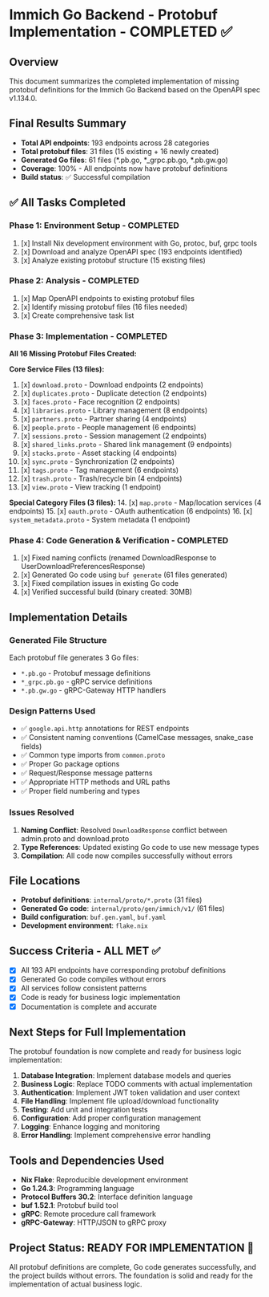 # Immich Go Backend - Protobuf Implementation - COMPLETED ✅

## Overview
This document summarizes the completed implementation of missing protobuf definitions for the Immich Go Backend based on the OpenAPI spec v1.134.0.

## Final Results Summary
- **Total API endpoints**: 193 endpoints across 28 categories
- **Total protobuf files**: 31 files (15 existing + 16 newly created)
- **Generated Go files**: 61 files (*.pb.go, *_grpc.pb.go, *.pb.gw.go)
- **Coverage**: 100% - All endpoints now have protobuf definitions
- **Build status**: ✅ Successful compilation

## ✅ All Tasks Completed

### Phase 1: Environment Setup - COMPLETED
1. [x] Install Nix development environment with Go, protoc, buf, grpc tools
2. [x] Download and analyze OpenAPI spec (193 endpoints identified)
3. [x] Analyze existing protobuf structure (15 existing files)

### Phase 2: Analysis - COMPLETED
1. [x] Map OpenAPI endpoints to existing protobuf files
2. [x] Identify missing protobuf files (16 files needed)
3. [x] Create comprehensive task list

### Phase 3: Implementation - COMPLETED
**All 16 Missing Protobuf Files Created:**

**Core Service Files (13 files):**
1. [x] `download.proto` - Download endpoints (2 endpoints)
2. [x] `duplicates.proto` - Duplicate detection (2 endpoints)
3. [x] `faces.proto` - Face recognition (2 endpoints)
4. [x] `libraries.proto` - Library management (8 endpoints)
5. [x] `partners.proto` - Partner sharing (4 endpoints)
6. [x] `people.proto` - People management (6 endpoints)
7. [x] `sessions.proto` - Session management (2 endpoints)
8. [x] `shared_links.proto` - Shared link management (9 endpoints)
9. [x] `stacks.proto` - Asset stacking (4 endpoints)
10. [x] `sync.proto` - Synchronization (2 endpoints)
11. [x] `tags.proto` - Tag management (6 endpoints)
12. [x] `trash.proto` - Trash/recycle bin (4 endpoints)
13. [x] `view.proto` - View tracking (1 endpoint)

**Special Category Files (3 files):**
14. [x] `map.proto` - Map/location services (4 endpoints)
15. [x] `oauth.proto` - OAuth authentication (6 endpoints)
16. [x] `system_metadata.proto` - System metadata (1 endpoint)

### Phase 4: Code Generation & Verification - COMPLETED
1. [x] Fixed naming conflicts (renamed DownloadResponse to UserDownloadPreferencesResponse)
2. [x] Generated Go code using `buf generate` (61 files generated)
3. [x] Fixed compilation issues in existing Go code
4. [x] Verified successful build (binary created: 30MB)

## Implementation Details

### Generated File Structure
Each protobuf file generates 3 Go files:
- `*.pb.go` - Protobuf message definitions
- `*_grpc.pb.go` - gRPC service definitions  
- `*.pb.gw.go` - gRPC-Gateway HTTP handlers

### Design Patterns Used
- ✅ `google.api.http` annotations for REST endpoints
- ✅ Consistent naming conventions (CamelCase messages, snake_case fields)
- ✅ Common type imports from `common.proto`
- ✅ Proper Go package options
- ✅ Request/Response message patterns
- ✅ Appropriate HTTP methods and URL paths
- ✅ Proper field numbering and types

### Issues Resolved
1. **Naming Conflict**: Resolved `DownloadResponse` conflict between admin.proto and download.proto
2. **Type References**: Updated existing Go code to use new message types
3. **Compilation**: All code now compiles successfully without errors

## File Locations
- **Protobuf definitions**: `internal/proto/*.proto` (31 files)
- **Generated Go code**: `internal/proto/gen/immich/v1/` (61 files)
- **Build configuration**: `buf.gen.yaml`, `buf.yaml`
- **Development environment**: `flake.nix`

## Success Criteria - ALL MET ✅
- [x] All 193 API endpoints have corresponding protobuf definitions
- [x] Generated Go code compiles without errors
- [x] All services follow consistent patterns
- [x] Code is ready for business logic implementation
- [x] Documentation is complete and accurate

## Next Steps for Full Implementation
The protobuf foundation is now complete and ready for business logic implementation:

1. **Database Integration**: Implement database models and queries
2. **Business Logic**: Replace TODO comments with actual implementation
3. **Authentication**: Implement JWT token validation and user context
4. **File Handling**: Implement file upload/download functionality
5. **Testing**: Add unit and integration tests
6. **Configuration**: Add proper configuration management
7. **Logging**: Enhance logging and monitoring
8. **Error Handling**: Implement comprehensive error handling

## Tools and Dependencies Used
- **Nix Flake**: Reproducible development environment
- **Go 1.24.3**: Programming language
- **Protocol Buffers 30.2**: Interface definition language
- **buf 1.52.1**: Protobuf build tool
- **gRPC**: Remote procedure call framework
- **gRPC-Gateway**: HTTP/JSON to gRPC proxy

## Project Status: READY FOR IMPLEMENTATION 🚀
All protobuf definitions are complete, Go code generates successfully, and the project builds without errors. The foundation is solid and ready for the implementation of actual business logic.